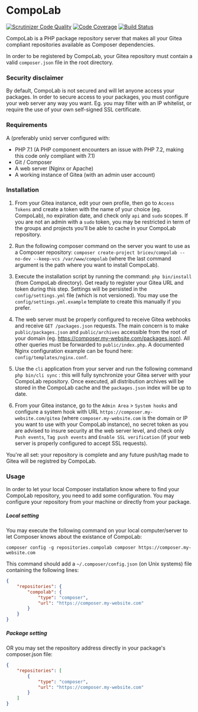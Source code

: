 CompoLab
========

[![Scrutinizer Code Quality](https://scrutinizer-ci.com/g/bricev/CompoLab/badges/quality-score.png?b=master)](https://scrutinizer-ci.com/g/bricev/CompoLab/?branch=master)
[![Code Coverage](https://scrutinizer-ci.com/g/bricev/CompoLab/badges/coverage.png?b=master)](https://scrutinizer-ci.com/g/bricev/CompoLab/?branch=master)
[![Build Status](https://scrutinizer-ci.com/g/bricev/CompoLab/badges/build.png?b=master)](https://scrutinizer-ci.com/g/bricev/CompoLab/build-status/master)

CompoLab is a PHP package repository server that makes all your Gitea compliant repositories available as Composer
dependencies.

In order to be registered by CompoLab, your Gitea repository must contain a valid `composer.json` file in the root
directory.

### Security disclaimer

By default, CompoLab is not secured and will let anyone access your packages.
In order to secure access to your packages, you must configure your web server any way you want.
Eg. you may filter with an IP whitelist, or require the use of your own self-signed SSL certificate.

### Requirements

A (preferably unix) server configured with:
- PHP 7.1 (A PHP component encounters an issue with PHP 7.2, making this code only compliant with 7.1)
- Git / Composer
- A web server (Nginx or Apache)
- A working instance of Gitea (with an admin user account)

### Installation

1. From your Gitea instance, edit your own profile, then go to `Access Tokens` and create a token with the name of your
choice (eg. CompoLab), no expiration date, and check only `api` and `sudo` scopes. If you are not an admin with a `sudo`
token, you may be restricted in term of the groups and projects you'll be able to cache in your CompoLab repository.

2. Run the following composer command on the server you want to use as a Composer repository:
`composer create-project bricev/compolab --no-dev --keep-vcs /var/www/compolab` (where the last command argument is the
path where you want to install CompoLab).

3. Execute the installation script by running the command: `php bin/install` (from CompoLab directory).
Get ready to register your Gitea URL and token during this step.
Settings will be persisted in the `config/settings.yml` file (which is not versioned).
You may use the `config/settings.yml.example` template to create this manually if you prefer.

4. The web server must be properly configured to receive Gitea webhooks and receive `GET /packages.json` requests.
The main concern is to make `public/packages.json` and `public/archives` accessible from the root of your domain (eg.
https://composer.my-website.com/packages.json). All other queries must be forwarded to `public/index.php`.
A documented Nginx configuration example can be found here: `config/templates/nginx.conf`.

5. Use the `cli` application from your server and run the following command `php bin/cli sync` : this will fully
synchronize your Gitea server with your CompoLab repository. Once executed, all distribution archives will be stored in
the CompoLab cache and the `packages.json` index will be up to date.

6. From your Gitea instance, go to the `Admin Area` > `System hooks` and configure a system hook with URL
`https://composer.my-website.com/gitea` (where `composer.my-website.com` is the domain or IP you want to use with your
CompoLab instance), no secret token as you are advised to insure security at the web server level, and check only
`Push events`, `Tag push events` and `Enable SSL verification` (if your web server is properly configured to accept SSL
requests).

You're all set: your repository is complete and any future push/tag made to Gitea will be registred by CompoLab.

### Usage

In order to let your local Composer installation know where to find your CompoLab repository, you need to add some
configuration. You may configure your repository from your machine or directly from your package.

##### Local setting
You may execute the following command on your local computer/server to let Composer knows about the existance of
CompoLab:
```
composer config -g repositories.compolab composer https://composer.my-website.com
```

This command should add a `~/.composer/config.json` (on Unix systems) file containing the following lines:
```json
{
    "repositories": {
        "compolab": {
            "type": "composer",
            "url": "https://composer.my-website.com"
        }
    }
}
```

##### Package setting

OR you may set the repository address directly in your package's composer.json file:
```json
{
    "repositories": [
        {
            "type": "composer",
            "url": "https://composer.my-website.com"
        }
    ]
}
```


